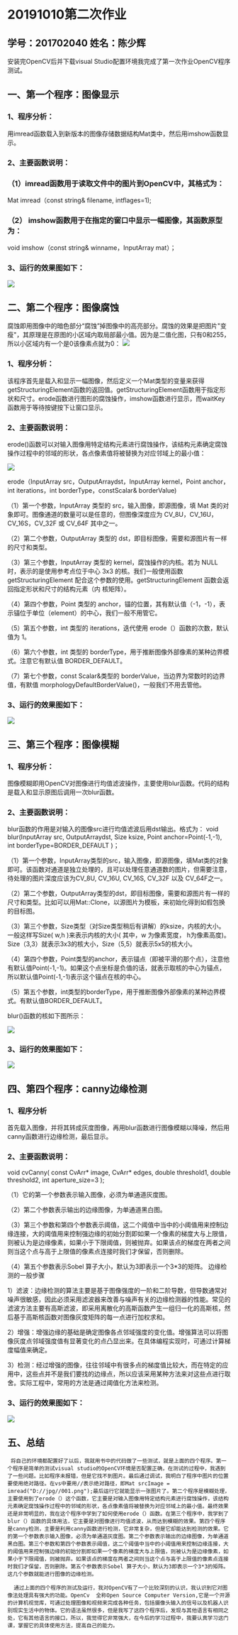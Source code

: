 # 20191010第二次作业
## 学号：201702040   姓名：陈少辉
安装完OpenCV后并下载visual Studio配置环境我完成了第一次作业OpenCV程序测试。

## 一、第一个程序：图像显示
### 1、程序分析：
用imread函数载入到新版本的图像存储数据结构Mat类中，然后用imshow函数显示。
### 2、主要函数说明：
### （1）imread函数用于读取文件中的图片到OpenCV中，其格式为：
Mat  imread（const string& filename, intflages=1);
### （2） imshow函数用于在指定的窗口中显示一幅图像，其函数原型为：
void imshow（const string& winname，InputArray mat）；
### 3、运行的效果图如下：
![](./Images/01.png)

## 二、第二个程序：图像腐蚀
腐蚀即用图像中的暗色部分“腐蚀”掉图像中的高亮部分。腐蚀的效果是把图片"变瘦"，其原理是在原图的小区域内取局部最小值。因为是二值化图，只有0和255，所以小区域内有一个是0该像素点就为0：
![](./Images/004.jpg)
### 1、程序分析：
该程序首先是载入和显示一幅图像，然后定义一个Mat类型的变量来获得getStructuringElement函数的返回值。getStructuringElement函数用于指定形状和尺寸。erode函数进行图形的腐蚀操作，imshow函数进行显示，而waitKey函数用于等待按键按下让窗口显示。
### 2、主要函数说明：
erode()函数可以对输入图像用特定结构元素进行腐蚀操作，该结构元素确定腐蚀操作过程中的邻域的形状，各点像素值将被替换为对应邻域上的最小值：

![](./Images/02.png)

erode（InputArray src，OutputArraydst，InputArray kernel，Point anchor，int iterations，int borderType，constScalar& borderValue)

（1）第一个参数，InputArray 类型的 src，输入图像，即源图像，填 Mat 类的对象即可。图像通道的数量可以是任意的，但图像深度应为 CV_8U，CV_16U，CV_16S，CV_32F 或 CV_64F 其中之一。

（2）第二个参数，OutputArray 类型的 dst，即目标图像，需要和源图片有一样的尺寸和类型。

（3）第三个参数，InputArray 类型的 kernel，腐蚀操作的内核。若为 NULL 时，表示的是使用参考点位于中心 3x3 的核。我们一般使用函数 getStructuringElement 配合这个参数的使用。getStructuringElement 函数会返回指定形状和尺寸的结构元素（内
核矩阵）。

（4）第四个参数，Point 类型的 anchor，锚的位置，其有默认值（-1，-1），表示锚位于单位（element）的中心，我们一般不用管它。

（5）第五个参数，int 类型的 iterations，迭代使用 erode（）函数的次数，默认值为 1。

（6）第六个参数，int 类型的 borderType，用于推断图像外部像素的某种边界模式。注意它有默认值 BORDER_DEFAULT。

（7）第七个参数，const Scalar&类型的 borderValue，当边界为常数时的边界值，有默值 morphologyDefaultBorderValue()，一般我们不用去管他。

### 3、运行的效果图如下：
![](./Images/002.png)

## 三、第三个程序：图像模糊
### 1、程序分析：
图像模糊即用OpenCV对图像进行均值滤波操作，主要使用blur函数。代码的结构是载入和显示原图后调用一次blur函数。
### 2、主要函数说明：
blur函数的作用是对输入的图像src进行均值滤波后用dst输出。格式为：
void blur(InputArray src, OutputArraydst, Size ksize, Point anchor=Point(-1,-1), int borderType=BORDER_DEFAULT )；

（1）第一个参数，InputArray类型的src，输入图像，即源图像，填Mat类的对象即可。该函数对通道是独立处理的，且可以处理任意通道数的图片，但需要注意，待处理的图片深度应该为CV_8U, CV_16U, CV_16S, CV_32F 以及 CV_64F之一。

（2）第二个参数，OutputArray类型的dst，即目标图像，需要和源图片有一样的尺寸和类型。比如可以用Mat::Clone，以源图片为模板，来初始化得到如假包换的目标图。

（3）第三个参数，Size类型（对Size类型稍后有讲解）的ksize，内核的大小。一般这样写Size( w,h )来表示内核的大小( 其中，w 为像素宽度， h为像素高度)。Size（3,3）就表示3x3的核大小，Size（5,5）就表示5x5的核大小。

（4）第四个参数，Point类型的anchor，表示锚点（即被平滑的那个点），注意他有默认值Point(-1,-1)。如果这个点坐标是负值的话，就表示取核的中心为锚点，所以默认值Point(-1,-1)表示这个锚点在核的中心。

（5）第五个参数，int类型的borderType，用于推断图像外部像素的某种边界模式。有默认值BORDER_DEFAULT。
   
blur()函数的核如下图所示：

![](./Images/006.png)
### 3、运行的效果图如下：
![](./Images/003.png)
## 四、第四个程序：canny边缘检测
### 1、程序分析
首先载入图像，并将其转成灰度图像，再用blur函数进行图像模糊以降噪，然后用canny函数进行边缘检测，最后显示。
### 2、主要函数说明：
void cvCanny( const CvArr* image, CvArr* edges, double threshold1, double threshold2, int aperture_size=3 );

（1）它的第一个参数表示输入图像，必须为单通道灰度图。

（2）第二个参数表示输出的边缘图像，为单通道黑白图。

（3）第三个参数和第四个参数表示阈值，这二个阈值中当中的小阈值用来控制边缘连接，大的阈值用来控制强边缘的初始分割即如果一个像素的梯度大与上限值，则被认为是边缘像素，如果小于下限阈值，则被抛弃。如果该点的梯度在两者之间则当这个点与高于上限值的像素点连接时我们才保留，否则删除。

（4）第五个参数表示Sobel 算子大小，默认为3即表示一个3*3的矩阵。
边缘检测的一般步骤
 
1）滤波：边缘检测的算法主要是基于图像强度的一阶和二阶导数，但导数通常对噪声很敏感，因此必须采用滤波器来改善与噪声有关的边缘检测器的性能。常见的滤波方法主要有高斯滤波，即采用离散化的高斯函数产生一组归一化的高斯核，然后基于高斯核函数对图像灰度矩阵的每一点进行加权求和。
 
2）增强：增强边缘的基础是确定图像各点邻域强度的变化值。增强算法可以将图像灰度点邻域强度值有显著变化的点凸显出来。在具体编程实现时，可通过计算梯度幅值来确定。
 
3）检测：经过增强的图像，往往邻域中有很多点的梯度值比较大，而在特定的应用中，这些点并不是我们要找的边缘点，所以应该采用某种方法来对这些点进行取舍。实际工程中，常用的方法是通过阈值化方法来检测。
### 3、运行的效果图如下：
![](./Images/005.png)


## 五、总结
     将自己的环境都配置好了以后，我就用书中的代码做了一些测试，就是上面的四个程序。第一个程序是简单的测试visual studio的OpenCV环境是否配置正确，在测试的过程中，我遇到了一些问题。比如程序未报错，但是它找不到图片。最后通过调试，我明白了程序中图片的位置要使用绝对路径。在vs中要用//表示绝对路径，即Mat srcImage = imread("D://jpg//001.png");最后运行它就能显示一张图片了。第二个程序是模糊处理，主要使用到了erode（）这个函数，它主要是对输入图像用特定结构元素进行腐蚀操作，该结构元素确定腐蚀操作过程中的邻域的形状，各点像素值将被替换为对应邻域上的最小值。最终效果还是非常明显的，我在这个程序中学到了如何使用erode（）函数。在第三个程序中，我学到了blur（）函数的具体用法，它主要是对图像进行均值滤波，从而达到模糊的效果。第四个程序是canny检测，主要是利用canny函数进行检测，它非常复杂，但是它却能达到检测的效果。它的第一个参数表示输入图像，必须为单通道灰度图。第二个参数表示输出的边缘图像，为单通道黑白图。第三个参数和第四个参数表示阈值，这二个阈值中当中的小阈值用来控制边缘连接，大的阈值用来控制强边缘的初始分割即如果一个像素的梯度大与上限值，则被认为是边缘像素，如果小于下限阈值，则被抛弃。如果该点的梯度在两者之间则当这个点与高于上限值的像素点连接时我们才保留，否则删除。第五个参数表示Sobel 算子大小，默认为3即表示一个3*3的矩阵。这几个参数就能进行图像的边缘检测。

      通过上面的四个程序的测试及运行，我对OpenCV有了一个比较深刻的认识，我认识到它对图像法处理具有强大的功能。OpenCv  全称Open Source Computer Version,它是一个开源的计算机视觉库，可通过处理图像和视频来完成各种任务，包括摄像头输入的信号以及机器人识别现实生活中的物体。它的语法虽然很多，但是我写了这四个程序后，发现与其他语言有相同之处，它有其他语言的接口，所以，我觉得它非常强大，在今后的学习过程中，我要认真学习这门课，掌握它的具体使用方法，提高自己的能力。
  
